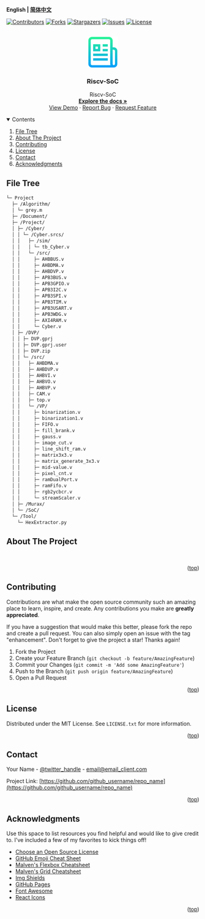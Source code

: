 **English | [简体中文](README_cn.md)**
<div id="top"></div>


[![Contributors][contributors-shield]][contributors-url]
[![Forks][forks-shield]][forks-url]
[![Stargazers][stars-shield]][stars-url]
[![Issues][issues-shield]][issues-url]
[![License][license-shield]][license-url]


<!-- PROJECT LOGO -->
<br />
<div align="center">
    <a href="https://github.com/MoonGrt/Riscv-SoC">
    <img src="Document/images/logo.png" alt="Logo" width="80" height="80">
    </a>
<h3 align="center">Riscv-SoC</h3>
    <p align="center">
    Riscv-SoC
    <br />
    <a href="https://github.com/MoonGrt/Riscv-SoC"><strong>Explore the docs »</strong></a>
    <br />
    <a href="https://github.com/MoonGrt/Riscv-SoC">View Demo</a>
    ·
    <a href="https://github.com/MoonGrt/Riscv-SoC/issues">Report Bug</a>
    ·
    <a href="https://github.com/MoonGrt/Riscv-SoC/issues">Request Feature</a>
    </p>
</div>




<!-- CONTENTS -->
<details open>
  <summary>Contents</summary>
  <ol>
    <li><a href="#file-tree">File Tree</a></li>
    <li>
      <a href="#about-the-project">About The Project</a>
      <ul>
      </ul>
    </li>
    <li><a href="#contributing">Contributing</a></li>
    <li><a href="#license">License</a></li>
    <li><a href="#contact">Contact</a></li>
    <li><a href="#acknowledgments">Acknowledgments</a></li>
  </ol>
</details>





<!-- FILE TREE -->
## File Tree

```
└─ Project
  ├─ /Algorithm/
  │ └─ grey.m
  ├─ /Document/
  ├─ /Project/
  │ ├─ /Cyber/
  │ │ └─ /Cyber.srcs/
  │ │   ├─ /sim/
  │ │   │ └─ tb_Cyber.v
  │ │   └─ /src/
  │ │     ├─ AHBBUS.v
  │ │     ├─ AHBDMA.v
  │ │     ├─ AHBDVP.v
  │ │     ├─ APB3BUS.v
  │ │     ├─ APB3GPIO.v
  │ │     ├─ APB3I2C.v
  │ │     ├─ APB3SPI.v
  │ │     ├─ APB3TIM.v
  │ │     ├─ APB3USART.v
  │ │     ├─ APB3WDG.v
  │ │     ├─ AXI4RAM.v
  │ │     └─ Cyber.v
  │ ├─ /DVP/
  │ │ ├─ DVP.gprj
  │ │ ├─ DVP.gprj.user
  │ │ ├─ DVP.zip
  │ │ └─ /src/
  │ │   ├─ AHBDMA.v
  │ │   ├─ AHBDVP.v
  │ │   ├─ AHBVI.v
  │ │   ├─ AHBVO.v
  │ │   ├─ AHBVP.v
  │ │   ├─ CAM.v
  │ │   ├─ top.v
  │ │   └─ /VP/
  │ │     ├─ binarization.v
  │ │     ├─ binarization1.v
  │ │     ├─ FIFO.v
  │ │     ├─ fill_brank.v
  │ │     ├─ gauss.v
  │ │     ├─ image_cut.v
  │ │     ├─ line_shift_ram.v
  │ │     ├─ matrix3x3.v
  │ │     ├─ matrix_generate_3x3.v
  │ │     ├─ mid-value.v
  │ │     ├─ pixel_cnt.v
  │ │     ├─ ramDualPort.v
  │ │     ├─ ramFifo.v
  │ │     ├─ rgb2ycbcr.v
  │ │     └─ streamScaler.v
  │ ├─ /Murax/
  │ └─ /SoC/
  └─ /Tool/
    └─ HexExtractor.py

```



<!-- ABOUT THE PROJECT -->
## About The Project

<p style="-qt-paragraph-type:empty; margin-top:0px; margin-bottom:0px; margin-left:0px; margin-right:0px; -qt-block-indent:0; text-indent:0px;"><br /></p></body></html>
<p align="right">(<a href="#top">top</a>)</p>



<!-- CONTRIBUTING -->
## Contributing

Contributions are what make the open source community such an amazing place to learn, inspire, and create. Any contributions you make are **greatly appreciated**.

If you have a suggestion that would make this better, please fork the repo and create a pull request. You can also simply open an issue with the tag "enhancement".
Don't forget to give the project a star! Thanks again!

1. Fork the Project
2. Create your Feature Branch (`git checkout -b feature/AmazingFeature`)
3. Commit your Changes (`git commit -m 'Add some AmazingFeature'`)
4. Push to the Branch (`git push origin feature/AmazingFeature`)
5. Open a Pull Request
<p align="right">(<a href="#top">top</a>)</p>



<!-- LICENSE -->
## License

Distributed under the MIT License. See `LICENSE.txt` for more information.
<p align="right">(<a href="#top">top</a>)</p>



<!-- CONTACT -->
## Contact

Your Name - [@twitter_handle](https://twitter.com/twitter_handle) - email@email_client.com

Project Link: [https://github.com/github_username/repo_name](https://github.com/github_username/repo_name)
<p align="right">(<a href="#top">top</a>)</p>



<!-- ACKNOWLEDGMENTS -->
## Acknowledgments

Use this space to list resources you find helpful and would like to give credit to. I've included a few of my favorites to kick things off!

* [Choose an Open Source License](https://choosealicense.com)
* [GitHub Emoji Cheat Sheet](https://www.webpagefx.com/tools/emoji-cheat-sheet)
* [Malven's Flexbox Cheatsheet](https://flexbox.malven.co/)
* [Malven's Grid Cheatsheet](https://grid.malven.co/)
* [Img Shields](https://shields.io)
* [GitHub Pages](https://pages.github.com)
* [Font Awesome](https://fontawesome.com)
* [React Icons](https://react-icons.github.io/react-icons/search)
<p align="right">(<a href="#top">top</a>)</p>




<!-- MARKDOWN LINKS & IMAGES -->
<!-- https://www.markdownguide.org/basic-syntax/#reference-style-links -->
[contributors-shield]: https://img.shields.io/github/contributors/MoonGrt/Riscv-SoC.svg?style=for-the-badge
[contributors-url]: https://github.com/MoonGrt/Riscv-SoC/graphs/contributors
[forks-shield]: https://img.shields.io/github/forks/MoonGrt/Riscv-SoC.svg?style=for-the-badge
[forks-url]: https://github.com/MoonGrt/Riscv-SoC/network/members
[stars-shield]: https://img.shields.io/github/stars/MoonGrt/Riscv-SoC.svg?style=for-the-badge
[stars-url]: https://github.com/MoonGrt/Riscv-SoC/stargazers
[issues-shield]: https://img.shields.io/github/issues/MoonGrt/Riscv-SoC.svg?style=for-the-badge
[issues-url]: https://github.com/MoonGrt/Riscv-SoC/issues
[license-shield]: https://img.shields.io/github/license/MoonGrt/Riscv-SoC.svg?style=for-the-badge
[license-url]: https://github.com/MoonGrt/Riscv-SoC/blob/master/LICENSE

